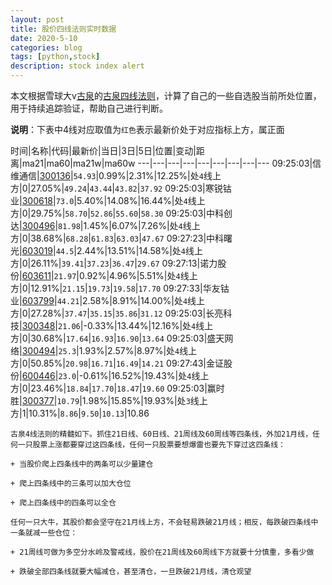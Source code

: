 ```yaml
---
layout: post
title: 股价四线法则实时数据
date: 2020-5-10
categories: blog
tags: [python,stock]
description: stock index alert
---
```



本文根据雪球大v[古泉](https://xueqiu.com/u/7148646888)的[古泉四线法则](https://xueqiu.com/7148646888/130498192)，计算了自己的一些自选股当前所处位置，用于持续追踪验证，帮助自己进行判断。

**说明**：下表中4线对应取值为`红色`表示最新价处于对应指标上方，属正面

时间|名称|代码|最新价|当日|3日|5日|位置|变动|距离|ma21|ma60|ma21w|ma60w
---|---|---|---|---|---|---|---|---
09:25:03|信维通信|[300136](https://xueqiu.com/S/SZ300136)|`54.93`|0.99%|2.31%|12.25%|处`4`线上方|0|27.05%|`49.24`|`43.44`|`43.82`|`37.92`
09:25:03|寒锐钴业|[300618](https://xueqiu.com/S/SZ300618)|`73.0`|5.40%|14.08%|16.44%|处`4`线上方|0|29.75%|`58.70`|`52.86`|`55.60`|`58.30`
09:25:03|中科创达|[300496](https://xueqiu.com/S/SZ300496)|`81.98`|1.45%|6.07%|7.26%|处`4`线上方|0|38.68%|`68.28`|`61.83`|`63.03`|`47.67`
09:27:23|中科曙光|[603019](https://xueqiu.com/S/SH603019)|`44.5`|2.44%|13.51%|14.58%|处`4`线上方|0|26.11%|`39.41`|`37.23`|`36.47`|`29.67`
09:27:13|诺力股份|[603611](https://xueqiu.com/S/SH603611)|`21.97`|0.92%|4.96%|5.51%|处`4`线上方|0|12.91%|`21.15`|`19.73`|`19.58`|`17.70`
09:27:33|华友钴业|[603799](https://xueqiu.com/S/SH603799)|`44.21`|2.58%|8.91%|14.00%|处`4`线上方|0|27.28%|`37.47`|`35.15`|`35.86`|`31.12`
09:25:03|长亮科技|[300348](https://xueqiu.com/S/SZ300348)|`21.06`|-0.33%|13.44%|12.16%|处`4`线上方|0|30.68%|`17.64`|`16.93`|`16.90`|`13.64`
09:25:03|盛天网络|[300494](https://xueqiu.com/S/SZ300494)|`25.3`|1.93%|2.57%|8.97%|处`4`线上方|0|50.85%|`20.98`|`16.71`|`16.49`|`14.21`
09:27:43|金证股份|[600446](https://xueqiu.com/S/SH600446)|`23.0`|-0.61%|16.52%|19.43%|处`4`线上方|0|23.46%|`18.84`|`17.70`|`18.47`|`19.60`
09:25:03|赢时胜|[300377](https://xueqiu.com/S/SZ300377)|`10.79`|1.98%|15.85%|19.93%|处`3`线上方|1|10.31%|`8.86`|`9.50`|`10.13`|10.86

```
古泉4线法则的精髓如下。抓住21日线、60日线、21周线及60周线等四条线，外加21月线，任何一只股票上涨都要穿过这四条线，任何一只股票要想爆雷也要先下穿过这四条线：

+ 当股价爬上四条线中的两条可以少量建仓

+ 爬上四条线中的三条可以加大仓位

+ 爬上四条线中的四条可以全仓

任何一只大牛，其股价都会坚守在21月线上方，不会轻易跌破21月线；相反，每跌破四条线中一条就减一些仓位：

+ 21周线可做为多空分水岭及警戒线，股价在21周线及60周线下方就要十分慎重，多看少做

+ 跌破全部四条线就要大幅减仓，甚至清仓，一旦跌破21月线，清仓观望
```